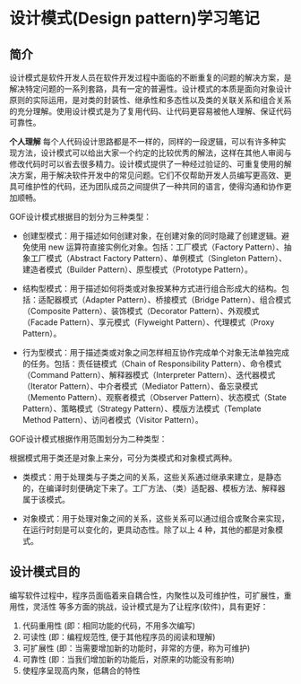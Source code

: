 # 设计模式(Design pattern)学习笔记
## 简介

设计模式是软件开发人员在软件开发过程中面临的不断重复的问题的解决方案，是解决特定问题的一系列套路，具有一定的普遍性。设计模式的本质是面向对象设计原则的实际运用，是对类的封装性、继承性和多态性以及类的关联关系和组合关系的充分理解。使用设计模式是为了复用代码、让代码更容易被他人理解、保证代码可靠性。

**个人理解** 每个人代码设计思路都是不一样的，同样的一段逻辑，可以有许多种实现方法，设计模式可以给出大家一个约定的比较优秀的解法，这样在其他人审阅与修改代码时可以省去很多精力。设计模式提供了一种经过验证的、可重复使用的解决方案，用于解决软件开发中的常见问题。它们不仅帮助开发人员编写更高效、更具可维护性的代码，还为团队成员之间提供了一种共同的语言，使得沟通和协作更加顺畅。

GOF设计模式根据目的划分为三种类型：

- 创建型模式：用于描述如何创建对象，在创建对象的同时隐藏了创建逻辑。避免使用 new 运算符直接实例化对象。包括：工厂模式（Factory Pattern）、抽象工厂模式（Abstract Factory Pattern）、单例模式（Singleton Pattern）、建造者模式（Builder Pattern）、原型模式（Prototype Pattern）。

- 结构型模式：用于描述如何将类或对象按某种方式进行组合形成大的结构。包括：适配器模式（Adapter Pattern）、桥接模式（Bridge Pattern）、组合模式（Composite Pattern）、装饰模式（Decorator Pattern）、外观模式（Facade Pattern）、享元模式（Flyweight Pattern）、代理模式（Proxy Pattern）。

- 行为型模式：用于描述类或对象之间怎样相互协作完成单个对象无法单独完成的任务。包括：责任链模式（Chain of Responsibility Pattern）、命令模式（Command Pattern）、解释器模式（Interpreter Pattern）、迭代器模式（Iterator Pattern）、中介者模式（Mediator Pattern）、备忘录模式（Memento Pattern）、观察者模式（Observer Pattern）、状态模式（State Pattern）、策略模式（Strategy Pattern）、模版方法模式（Template Method Pattern）、访问者模式（Visitor Pattern）。

GOF设计模式根据作用范围划分为二种类型：

根据模式用于类还是对象上来分，可分为类模式和对象模式两种。

- 类模式：用于处理类与子类之间的关系，这些关系通过继承来建立，是静态的，在编译时刻便确定下来了。工厂方法、（类）适配器、模板方法、解释器属于该模式。

- 对象模式：用于处理对象之间的关系，这些关系可以通过组合或聚合来实现，在运行时刻是可以变化的，更具动态性。除了以上 4 种，其他的都是对象模式。


## 设计模式目的
编写软件过程中，程序员面临着来自耦合性，内聚性以及可维护性，可扩展性，重用性，灵活性 等多方面的挑战，设计模式是为了让程序(软件)，具有更好：

1) 代码重用性 (即：相同功能的代码，不用多次编写)
2) 可读性 (即：编程规范性, 便于其他程序员的阅读和理解)
3) 可扩展性 (即：当需要增加新的功能时，非常的方便，称为可维护)
4) 可靠性 (即：当我们增加新的功能后，对原来的功能没有影响)
5) 使程序呈现高内聚，低耦合的特性